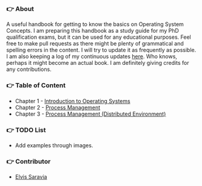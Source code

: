 ### :point_right: About

A useful handbook for getting to know the basics on Operating System Concepts. I am preparing this handbook as a study guide for my PhD qualification exams, but it can be used for any educational purposes. Feel free to make pull requests as there might be plenty of grammatical and spelling errors in the content. I will try to update it as frequently as possible. I am also keeping a log of my continuous updates [here](https://github.com/omarsar/os/blob/master/log.md). Who knows, perhaps it might become an actual book. I am definitely giving credits for any contributions. 

### :point_right: Table of Content

- Chapter 1 - [Introduction to Operating Systems](https://github.com/omarsar/os/blob/master/1.%20Introduction%20to%20Operating%20Systems.md)
- Chapter 2 - [Process Management](https://github.com/omarsar/os/blob/master/2.%20Process%20Management.md)
- Chapter 3 - [Process Management (Distributed Environment)](https://github.com/omarsar/os/blob/master/3.%20Process%20Managment%20(Disitributed%20Environment).md)

### :point_right: TODO List
- Add examples through images. 

### :point_right: Contributor
- [Elvis Saravia](http://elvissaravia.com)

